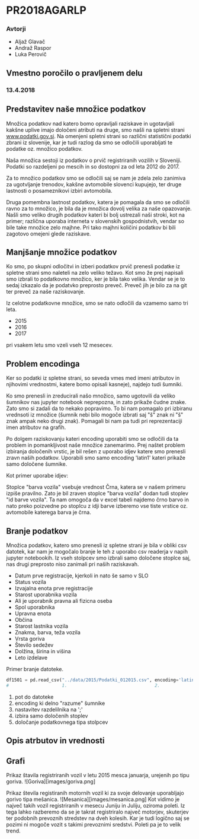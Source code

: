 # PR2018AGARLP #

### Avtorji ###

* Aljaž Glavač
* Andraž Raspor
* Luka Perovič

## Vmestno poročilo o pravljenem delu ##
### 13.4.2018 ###

## Predstavitev naše množice podatkov ##

Množica podatkov nad katero bomo opravljali raziskave in ugotavljali kakšne uplive imajo določeni atributi na druge, smo našli na spletni strani www.podatki.gov.si. Na omenjeni spletni strani so različni statistični podatki zbrani iz slovenije, kar je tudi razlog da smo se odločili uporabljati te podatke oz. množico podatkov.

Naša množica sestoji iz podatkov o prvič registriranih vozilih v Sloveniji. Podatki so razdeljeni po mescih in so dostopni za od leta 2012 do 2017. 

Za to množico podatkov smo se odločili saj se nam je zdela zelo zanimiva za ugotvljanje trenodov, kakšne avtomobile slovenci kupujejo, ter druge lastnosti o posameznikovi izbiri avtomobila.

Druga pomembna lastnost podatkov, katera je pomagala da smo se odločili ravno za to množico, je bila da je množica dovolj velika za naše opazovanje. Našli smo veliko drugih podatkov kateri bi bolj ustrezali naši stroki, kot na primer; različna uporaba interneta v slovenskih gospodnistvih, vendar so bile take množice zelo majhne. Pri tako majhni količini podatkov bi bili zagotovo omejeni glede raziskave.

## Manjšanje množice podatkov ##

Ko smo, po skupni odločitvi in izberi podatkov prvič prenesli podatke iz spletne strani smo naleteli na zelo veliko težavo. Kot smo že prej napisali smo izbrali to podatkovno množico, ker je bila tako velika. Vendar se je to sedaj izkazalo da je podatvko preprosto preveč. Preveč jih je bilo za na git ter preveč za naše raziskovanje.

Iz celotne podatkovne množice, smo se nato odločili da vzamemo samo tri leta.
* 2015
* 2016
* 2017

pri vsakem letu smo vzeli vseh 12 mesecev.

## Problem encodinga ##

Ker so podatki iz spletne strani, so seveda vmes med imeni atributov in njihovimi vrednostmi, katere bomo opisali kasneje), najdejo tudi šumniki.

Ko smo prenesli in zreducirali našo množico, samo ugotovili da veliko šumnikov nas jupyter notebook neprepozna, in zato prikaže čudne znake. Zato smo si zadali da to nekako popravimo. To bi nam pomagalo pri izbiranu vrednsoti iz množice (šumnik nebi bilo mogoče izbrati saj "š" znak ni "š" znak ampak neko drugi znak). Pomagali bi nam pa tudi pri reprezentaciji imen atributov na grafih.

Po dolgem raziskovanju kateri encoding uporabiti smo se odločili da ta problem in pomankljivost naše množice zanemarimo. Prej naštet problem izbiranja določenih vrstic, je bil rešen z uporabo idjev katere smo prenesli zravn naših podatkov. Uporabili smo samo encoding 'latin1' kateri prikaže samo določene šumnike.

Kot primer uporabe idjev:

Stoplce "barva vozila" vsebuje vrednost Črna, katera se v našem primeru izpiše pravilno. Zato je bil zraven stoplce "barva vozila" dodan tudi stoplev "id barve vozila". Ta nam omogoča da v excel tabeli najdemo črno barvo in nato preko poizvedne po stoplcu z idji barve izberemo vse tiste vrstice oz. avtomobile katerega barva je črna.

## Branje podatkov ##

Množica podatkov, katero smo prenesli iz spletne strani je bila v obliki csv datotek, kar nam je mogočalo branje le teh z uporabo csv readerja v napih jupyter notebookih. Iz vseh stolpcev smo izbrali samo določene stoplce saj, nas drugi preprosto niso zanimali pri naših raziskavah.

* Datum prve registracije, kjerkoli in nato še samo v SLO
* Status vozila
* Izvajalna enota prve registracije
* Starost uporabnika vozila
* Ali je uporabnik pravna ali fizicna oseba
* Spol uporabnika
* Upravna enota
* Občina
* Starost lastnika vozila
* Znakma, barva, teža vozila
* Vrsta goriva
* Število sedežev
* Dolžina, širina in višina
* Leto izdelave

Primer branje datoteke.
```python
df1501 = pd.read_csv("../data/2015/Podatki_012015.csv", encoding='latin1', sep=';', usecols=stolpci, dtype=tipi)
#                    1.                                 2.                 3.       4.               5.
```
1. pot do datoteke
2. encoding ki delno "razume" šumnike
3. nastavitev razdelilnika na ';'
4. izbira samo določenih stoplev
5. določanje podatkovnega tipa stolpcev

## Opis atrbutov in vrednosti ##

## Grafi ##

Prikaz štavila registriranih vozil v letu 2015 mesca januarja, urejenih po tipu goriva.
![Goriva][images/goriva.png]

Prikaz števila registiranih motornih vozil ki za svoje delovanje uporabljajo gorivo tipa mešanica.
![Mesanica][images/mesanica.png]
Kot vidimo je največ takih vozil registriranih v mesecu Juniju in Juliju, oziroma poleti. 
Iz tega lahko razberemo da se je takrat registriralo največ motorjev, skuterjev ter podobnih prevoznih stredstev na dveh kolesih.
Kar je tudi logično saj se pozimi ni mogoče vozit s takimi prevoznimi sredstvi. Poleti pa je to velik trend.
